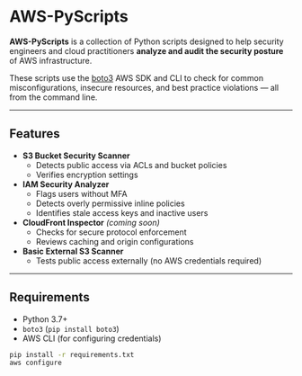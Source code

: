 # AWS-PyScripts

**AWS-PyScripts** is a collection of Python scripts designed to help security engineers and cloud practitioners **analyze and audit the security posture** of AWS infrastructure.

These scripts use the [boto3](https://boto3.amazonaws.com/v1/documentation/api/latest/index.html) AWS SDK and CLI to check for common misconfigurations, insecure resources, and best practice violations — all from the command line.

---

## Features

- **S3 Bucket Security Scanner**
  - Detects public access via ACLs and bucket policies
  - Verifies encryption settings
- **IAM Security Analyzer**
  - Flags users without MFA
  - Detects overly permissive inline policies
  - Identifies stale access keys and inactive users
- **CloudFront Inspector** *(coming soon)*
  - Checks for secure protocol enforcement
  - Reviews caching and origin configurations
- **Basic External S3 Scanner**
  - Tests public access externally (no AWS credentials required)

---

## Requirements

- Python 3.7+
- `boto3` (`pip install boto3`)
- AWS CLI (for configuring credentials)

```bash
pip install -r requirements.txt
aws configure
